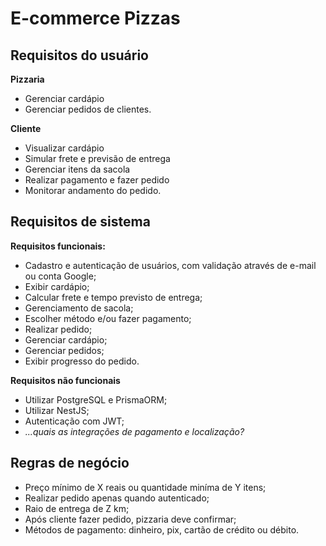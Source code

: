 # E-commerce Pizzas

## Requisitos do usuário

**Pizzaria**

- Gerenciar cardápio
- Gerenciar pedidos de clientes.

**Cliente**

- Visualizar cardápio
- Simular frete e previsão de entrega
- Gerenciar itens da sacola
- Realizar pagamento e fazer pedido
- Monitorar andamento do pedido.

## Requisitos de sistema

**Requisitos funcionais:**

- Cadastro e autenticação de usuários, com validação através de e-mail ou conta Google;
- Exibir cardápio;
- Calcular frete e tempo previsto de entrega;
- Gerenciamento de sacola;
- Escolher método e/ou fazer pagamento;
- Realizar pedido;
- Gerenciar cardápio;
- Gerenciar pedidos;
- Exibir progresso do pedido.

**Requisitos não funcionais**

- Utilizar PostgreSQL e PrismaORM;
- Utilizar NestJS;
- Autenticação com JWT;
- _...quais as integrações de pagamento e localização?_

## Regras de negócio

- Preço mínimo de X reais ou quantidade miníma de Y itens;
- Realizar pedido apenas quando autenticado;
- Raio de entrega de Z km;
- Após cliente fazer pedido, pizzaria deve confirmar;
- Métodos de pagamento: dinheiro, pix, cartão de crédito ou débito.
